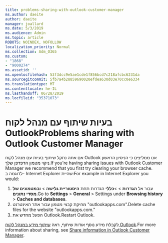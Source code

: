 ```yaml
---
title: problems-sharing-with-outlook-customer-manager
ms.author: daeite
author: daeite
manager: joallard
ms.date: 5/3/2019
ms.audience: Admin
ms.topic: article
ROBOTS: NOINDEX, NOFOLLOW
localization_priority: Normal
ms.collection: Adm_O365
ms.custom:
- "1868"
- "9000274"
ms.assetid: ''
ms.openlocfilehash: 53f3dcc9e5ae1cde1f856bcd7c218afcbc6231da
ms.sourcegitcommit: 5fb7a4b28859690020efdea630d03e70cc0e6334
ms.translationtype: MT
ms.contentlocale: he-IL
ms.lasthandoff: 06/28/2019
ms.locfileid: "35371073"
---
```

# <a name="problems-sharing-with-outlook-customer-manager"></a><span data-ttu-id="a8d29-102">בעיות שיתוף עם מנהל לקוח Outlook</span><span class="sxs-lookup"><span data-stu-id="a8d29-102">Problems sharing with Outlook Customer Manager</span></span>

<span data-ttu-id="a8d29-103">אם אתה נתקל שיתוף בעיות עם מנהל לקוח Outlook אנו ממליצים כי הניסיון הראשון ניקוי מטמון הדפדפן שלך.</span><span class="sxs-lookup"><span data-stu-id="a8d29-103">If you're having sharing issues with Outlook Customer Manager we recommend that you first try clearing your browser cache.</span></span> <span data-ttu-id="a8d29-104">לדוגמה ב- Internet Explorer שהיית:</span><span class="sxs-lookup"><span data-stu-id="a8d29-104">For example in Internet Explorer you would:</span></span>

1. <span data-ttu-id="a8d29-105">עבור אל **הגדרות** > >**כללי** הגדרות תחת **היסטוריית גלישה** > **ובמטמונים של מסדי נתונים**.</span><span class="sxs-lookup"><span data-stu-id="a8d29-105">Go to **Settings** > **General** > Settings under **Browsing history** > **Caches and databases**.</span></span>
2. <span data-ttu-id="a8d29-106">מחיקת קבצי מטמון עבור אתר האינטרנט "outlookapps.com".</span><span class="sxs-lookup"><span data-stu-id="a8d29-106">Delete cache files for the website "outlookapps.com."</span></span>
3. <span data-ttu-id="a8d29-107">הפעל מחדש את Outlook.</span><span class="sxs-lookup"><span data-stu-id="a8d29-107">Restart Outlook.</span></span>

<span data-ttu-id="a8d29-108">לקבלת מידע נוסף אודות שיתוף, ראה [שיתוף מידע במנהל לקוח Outlook](https://support.office.com/article/4f26cc69-67da-4cd5-b344-02d1a4799310%20).</span><span class="sxs-lookup"><span data-stu-id="a8d29-108">For more information about sharing, see [Share information in Outlook Customer Manager](https://support.office.com/article/4f26cc69-67da-4cd5-b344-02d1a4799310%20).</span></span>